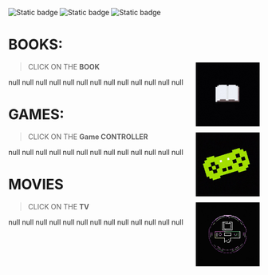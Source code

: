 ![Static badge](https://img.shields.io/badge/READ-TO_LEARN-gold)
![Static badge](https://img.shields.io/badge/WATCH-TO_ENJOY-gold)
![Static badge](https://img.shields.io/badge/PLAY-TO_ALIVE-gold)

# BOOKS:
<img 
  src="/resource/Book.jpg"
  width="128"
  align="right"
/>
> CLICK ON THE **BOOK**

null null null null null null null null null null null null null

# GAMES:
<img 
  src="/resource/Game.jpg"
  width="128"
  align="right"
/>
> CLICK ON THE **Game CONTROLLER**

null null null null null null null null null null null null null

# MOVIES
<img 
  src="/resource/Movie.jpg"
  width="128"
  align="right"
/>
> CLICK ON THE **TV**

null null null null null null null null null null null null null
